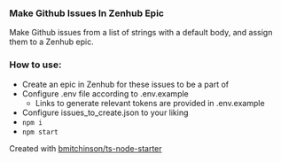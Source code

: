 ### Make Github Issues In Zenhub Epic

Make Github issues from a list of strings with a default body, and assign them to a Zenhub epic.

### How to use:

-   Create an epic in Zenhub for these issues to be a part of
-   Configure .env file according to .env.example
    -   Links to generate relevant tokens are provided in .env.example
-   Configure issues_to_create.json to your liking
-   `npm i`
-   `npm start`

Created with [bmitchinson/ts-node-starter](https://github.com/bmitchinson/ts-node-starter)
